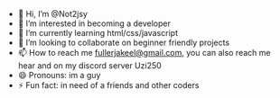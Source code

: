 - 👋 Hi, I’m @Not2jsy
- 👀 I’m interested in becoming a developer
- 🌱 I’m currently learning html/css/javascript
- 💞️ I’m looking to collaborate on beginner friendly projects
- 📫 How to reach me fullerjakeel@gmail.com, you can also reach me hear and on my discord server Uzi250
- 😄 Pronouns: im a guy
- ⚡ Fun fact: in need of a friends and other coders

<!---
Not2jsy/Not2jsy is a ✨ special ✨ repository because its `README.md` (this file) appears on your GitHub profile.
You can click the Preview link to take a look at your changes.
--->
